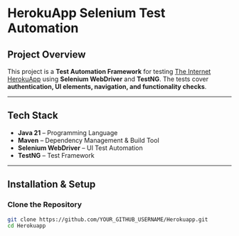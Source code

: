 # HerokuApp Selenium Test Automation

##  Project Overview
This project is a **Test Automation Framework** for testing [The Internet HerokuApp](https://the-internet.herokuapp.com/) using **Selenium WebDriver** and **TestNG**. 
The tests cover **authentication, UI elements, navigation, and functionality checks**.

---

##  Tech Stack
- **Java 21** – Programming Language
- **Maven** – Dependency Management & Build Tool
- **Selenium WebDriver** – UI Test Automation
- **TestNG** – Test Framework

---

## Installation & Setup
###  **Clone the Repository**
```sh
git clone https://github.com/YOUR_GITHUB_USERNAME/Herokuapp.git
cd Herokuapp
